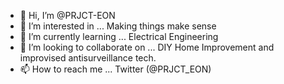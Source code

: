 - 👋 Hi, I’m @PRJCT-EON
- 👀 I’m interested in ... Making things make sense
- 🌱 I’m currently learning ... Electrical Engineering
- 💞️ I’m looking to collaborate on ... DIY Home Improvement and improvised antisurveillance tech.
- 📫 How to reach me ... Twitter (@PRJCT_EON)
